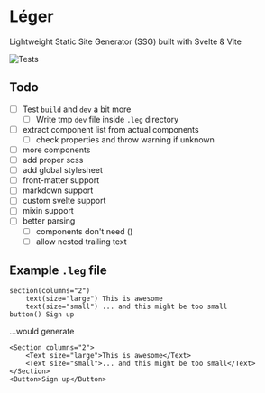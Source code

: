 # Léger

Lightweight Static Site Generator (SSG) built with Svelte &amp; Vite

![Tests](https://img.shields.io/github/actions/workflow/status/ThibaudMZN/Leger/test.yml?label=Tests&logo=github)

## Todo

- [ ] Test `build` and `dev` a bit more
  - [ ] Write tmp `dev` file inside `.leg` directory
- [ ] extract component list from actual components
  - [ ] check properties and throw warning if unknown
- [ ] more components
- [ ] add proper scss
- [ ] add global stylesheet
- [ ] front-matter support
- [ ] markdown support
- [ ] custom svelte support
- [ ] mixin support
- [ ] better parsing
  - [ ] components don't need ()
  - [ ] allow nested trailing text

## Example `.leg` file

```jade
section(columns="2")
    text(size="large") This is awesome
    text(size="small") ... and this might be too small
button() Sign up
```

...would generate

```sveltehtml
<Section columns="2">
    <Text size="large">This is awesome</Text>
    <Text size="small">... and this might be too small</Text>
</Section>
<Button>Sign up</Button>
```
